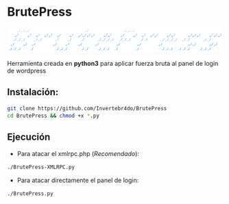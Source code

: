 # BrutePress

[![Logo](https://github.com/Invertebr4do/BrutePress/blob/main/img_header.png?raw=true "Logo")](https://github.com/Invertebr4do/BrutePress/blob/main/img_header.png?raw=true "Logo")

Herramienta creada en **python3** para aplicar fuerza bruta al panel de login de wordpress

## Instalación:

```bash
git clone https://github.com/Invertebr4do/BrutePress
cd BrutePress && chmod +x *.py
```
## Ejecución
 - Para atacar el xmlrpc.php (_Recomendado_):

```bash
./BrutePress-XMLRPC.py 
```
 - Para atacar directamente el panel de login:
 
 ```bash
./BrutePress.py 
```
